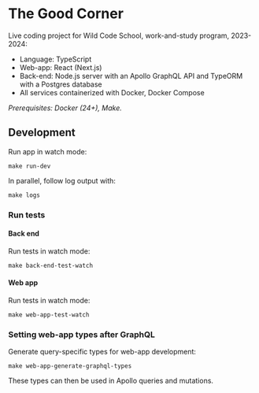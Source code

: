 # The Good Corner

Live coding project for Wild Code School, work-and-study program, 2023-2024:

- Language: TypeScript
- Web-app: React (Next.js)
- Back-end: Node.js server with an Apollo GraphQL API and TypeORM with a Postgres database
- All services containerized with Docker, Docker Compose

_Prerequisites: Docker (24+), Make._

## Development

Run app in watch mode:

```
make run-dev
```

In parallel, follow log output with:

```
make logs
```

### Run tests

#### Back end

Run tests in watch mode:

```
make back-end-test-watch
```

#### Web app

Run tests in watch mode:

```
make web-app-test-watch
```

### Setting web-app types after GraphQL

Generate query-specific types for web-app development:

```
make web-app-generate-graphql-types
```

These types can then be used in Apollo queries and mutations.
